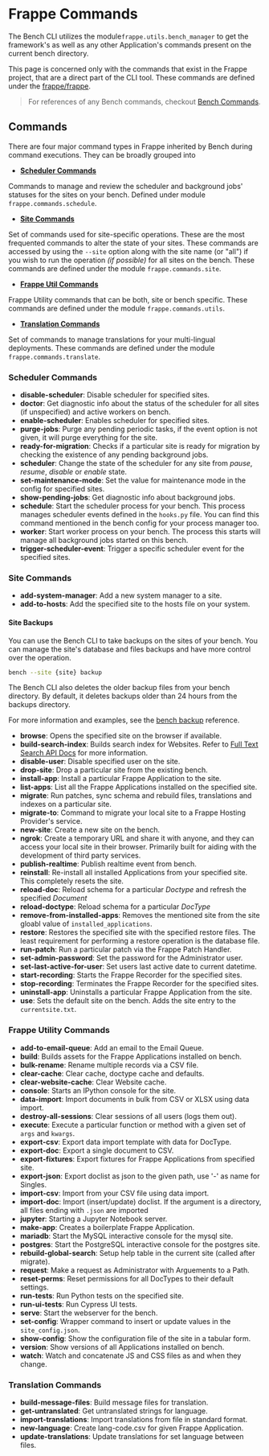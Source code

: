 <!-- add-breadcrumbs -->
# Frappe Commands

The Bench CLI utilizes the module`frappe.utils.bench_manager` to get the
framework's as well as any other Application's commands present on the current
bench directory.

This page is concerned only with the commands that exist in the Frappe project,
that are a direct part of the CLI tool. These commands are defined under the
[frappe/frappe](https://github.com/frappe/frappe).

> For references of any Bench commands, checkout [Bench
> Commands](/docs/user/en/bench/bench-commands).


## Commands

There are four major command types in Frappe inherited by Bench during command
executions. They can be broadly grouped into

 - **[Scheduler Commands](#scheduler-commands)**

Commands to manage and review the scheduler and background jobs' statuses for
the sites on your bench. Defined under module `frappe.commands.schedule`.

 - **[Site Commands](#site-commands)**

Set of commands used for site-specific operations. These are the most frequented
commands to alter the state of your sites. These commands are accessed by using
the `--site` option along with the site name (or "all") if you wish to run the
operation *(if possible)* for all sites on the bench. These commands are defined
under the module `frappe.commands.site`.

 - **[Frappe Util Commands](#frappe-utility-commands)**

Frappe Utility commands that can be both, site or bench specific. These commands
are defined under the module `frappe.commands.utils`.

 - **[Translation Commands](#translation-commands)**

Set of commands to manage translations for your multi-lingual deployments. These
commands are defined under the module `frappe.commands.translate`.


### Scheduler Commands

 - **disable-scheduler**: Disable scheduler for specified sites.
 - **doctor**: Get diagnostic info about the status of the scheduler for all
   sites (if unspecified) and active workers on bench.
 - **enable-scheduler**: Enables scheduler for specified sites.
 - **purge-jobs**: Purge any pending periodic tasks, if the event option is not
   given, it will purge everything for the site.
 - **ready-for-migration**: Checks if a particular site is ready for migration
   by checking the existence of any pending background jobs.
 - **scheduler**: Change the state of the scheduler for any site from *pause*,
   *resume*, *disable* or *enable* state.
 - **set-maintenance-mode**: Set the value for maintenance mode in the config
   for specified sites.
 - **show-pending-jobs**: Get diagnostic info about background jobs.
 - **schedule**: Start the scheduler process for your bench. This process
   manages scheduler events defined in the `hooks.py` file. You can find this
   command mentioned in the bench config for your process manager too.
 - **worker**: Start worker process on your bench. The process this starts will
   manage all background jobs started on this bench.
 - **trigger-scheduler-event**: Trigger a specific scheduler event for the
   specified sites.

### Site Commands

 - **add-system-manager**: Add a new system manager to a site.
 - **add-to-hosts**: Add the specified site to the hosts file on your system.

#### Site Backups

You can use the Bench CLI to take backups on the sites of your bench. You can
manage the site's database and files backups and have more control over the
operation.

```bash
bench --site {site} backup
```

The Bench CLI also deletes the older backup files from your bench directory. By
default, it deletes backups older than 24 hours from the backups directory.

For more information and examples, see the [bench
backup](/docs/user/en/bench/reference/backup) reference.

 - **browse**: Opens the specified site on the browser if available.
 - **build-search-index**: Builds search index for Websites. Refer to [Full Text
   Search API Docs](/docs/user/en/api/full-text-search) for more information.
 - **disable-user**: Disable specified user on the site.
 - **drop-site**: Drop a particular site from the existing bench.
 - **install-app**: Install a particular Frappe Application to the site.
 - **list-apps**: List all the Frappe Applications installed on the specified
   site.
 - **migrate**: Run patches, sync schema and rebuild files, translations and
   indexes on a particular site.
 - **migrate-to**: Command to migrate your local site to a Frappe Hosting
   Provider's service.
 - **new-site**: Create a new site on the bench.
 - **ngrok**: Create a temporary URL and share it with anyone, and they can
   access your local site in their browser. Primarily built for aiding with the
   development of third party services.
 - **publish-realtime**: Publish realtime event from bench.
 - **reinstall**: Re-install all installed Applications from your specified
   site. This completely resets the site.
 - **reload-doc**: Reload schema for a particular *Doctype* and refresh the
   specified *Document*
 - **reload-doctype**: Reload schema for a particular *DocType*
 - **remove-from-installed-apps**: Removes the mentioned site from the site
   gloabl value of `installed_applications`.
 - **restore**: Restores the specified site with the specified restore files.
   The least requirement for performing a restore operation is the database
   file.
 - **run-patch**: Run a particular patch via the Frappe Patch Handler.
 - **set-admin-password**: Set the password for the Administrator user.
 - **set-last-active-for-user**: Set users last active date to current datetime.
 - **start-recording**: Starts the Frappe Recorder for the specified sites.
 - **stop-recording**: Terminates the Frappe Recorder for the specified sites.
 - **uninstall-app**: Uninstalls a particular Frappe Application from the site.
 - **use**: Sets the default site on the bench. Adds the site entry to the
   `currentsite.txt`.

### Frappe Utility Commands

 - **add-to-email-queue**: Add an email to the Email Queue.
 - **build**: Builds assets for the Frappe Applications installed on bench.
 - **bulk-rename**: Rename multiple records via a CSV file.
 - **clear-cache**: Clear cache, doctype cache and defaults.
 - **clear-website-cache**: Clear Website cache.
 - **console**: Starts an IPython console for the site.
 - **data-import**: Import documents in bulk from CSV or XLSX using data import.
 - **destroy-all-sessions**: Clear sessions of all users (logs them out).
 - **execute**: Execute a particular function or method with a given set of
   `args` and `kwargs`.
 - **export-csv**: Export data import template with data for DocType.
 - **export-doc**: Export a single document to CSV.
 - **export-fixtures**: Export fixtures for Frappe Applications from specified
   site.
 - **export-json**: Export doclist as json to the given path, use '-' as name
   for Singles.
 - **import-csv**: Import from your CSV file using data import.
 - **import-doc**: Import (insert/update) doclist. If the argument is a
   directory, all files ending with `.json` are imported
 - **jupyter**: Starting a Jupyter Notebook server.
 - **make-app**: Creates a boilerplate Frappe Application.
 - **mariadb**: Start the MySQL interactive console for the mysql site.
 - **postgres**: Start the PostgreSQL interactive console for the postgres site.
 - **rebuild-global-search**: Setup help table in the current site (called after
   migrate).
 - **request**: Make a request as Administrator with Arguements to a Path.
 - **reset-perms**: Reset permissions for all DocTypes to their default
   settings.
 - **run-tests**: Run Python tests on the specified site.
 - **run-ui-tests**: Run Cypress UI tests.
 - **serve**: Start the webserver for the bench.
 - **set-config**: Wrapper command to insert or update values in the
   `site_config.json`.
 - **show-config**: Show the configuration file of the site in a tabular form.
 - **version**: Show versions of all Applications installed on bench.
 - **watch**: Watch and concatenate JS and CSS files as and when they change.

### Translation Commands

 - **build-message-files**: Build message files for translation.
 - **get-untranslated**: Get untranslated strings for language.
 - **import-translations**: Import translations from file in standard format.
 - **new-language**: Create lang-code.csv for given Frappe Application.
 - **update-translations**: Update translations for set language between files.
